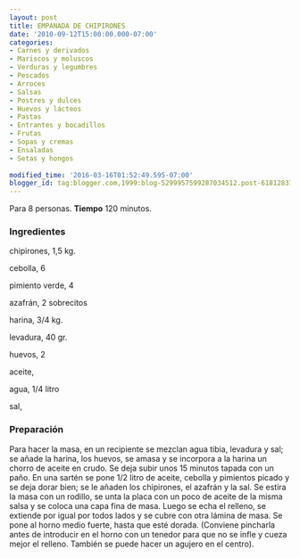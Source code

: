 ```yaml
---
layout: post
title: EMPANADA DE CHIPIRONES
date: '2010-09-12T15:00:00.000-07:00'
categories:
- Carnes y derivados
- Mariscos y moluscos
- Verduras y legumbres
- Pescados
- Arroces
- Salsas
- Postres y dulces
- Huevos y lácteos
- Pastas
- Entrantes y bocadillos
- Frutas
- Sopas y cremas
- Ensaladas
- Setas y hongos
 
modified_time: '2016-03-16T01:52:49.595-07:00'
blogger_id: tag:blogger.com,1999:blog-5299957599287034512.post-6181283732224400073
---
```


Para 8 personas.
<b>Tiempo</b> 120 minutos.

<h3>Ingredientes</h3>

chipirones, 1,5 kg.

cebolla, 6

pimiento verde, 4

azafrán, 2 sobrecitos

harina, 3/4 kg.

levadura, 40 gr.

huevos, 2

aceite,

agua, 1/4 litro

sal,

<h3>Preparación</h3>

Para hacer la masa, en un recipiente se mezclan agua tibia, levadura y sal; se añade la harina, los huevos, se amasa y se incorpora a la harina un chorro de aceite en crudo. Se deja subir unos 15 minutos tapada con un paño. En una sartén se pone 1/2 litro de aceite, cebolla y pimientos picado y se deja dorar bien; se le añaden los chipirones, el azafrán y la sal. Se estira la masa con un rodillo, se unta la placa con un poco de aceite de la misma salsa y se coloca una capa fina de masa. Luego se echa el relleno, se extiende por igual por todos lados y se cubre con otra lámina de masa. Se pone al horno medio fuerte, hasta que esté dorada. (Conviene pincharla antes de introducir en el horno con un tenedor para que no se infle y cueza mejor el relleno. También se puede hacer un agujero en el centro).

